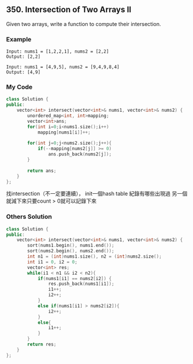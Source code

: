 ## 350. Intersection of Two Arrays II

Given two arrays, write a function to compute their intersection.

### Example
```
Input: nums1 = [1,2,2,1], nums2 = [2,2]
Output: [2,2]

Input: nums1 = [4,9,5], nums2 = [9,4,9,8,4]
Output: [4,9]
```

### My Code
```c++
class Solution {
public:
    vector<int> intersect(vector<int>& nums1, vector<int>& nums2) {
        unordered_map<int, int>mapping;
        vector<int>ans;
        for(int i=0;i<nums1.size();i++)
            mapping[nums1[i]]++;
        
        for(int j=0;j<nums2.size();j++){
            if(--mapping[nums2[j]] >= 0)
                ans.push_back(nums2[j]);
        }
        
        return ans;
    }
};
```
找intersection（不一定要連續），
init一個hash table 紀錄有哪些出現過
另一個就減下來只要count > 0就可以記錄下來


### Others Solution
```c++
class Solution {
public:
    vector<int> intersect(vector<int>& nums1, vector<int>& nums2) {
        sort(nums1.begin(), nums1.end());
        sort(nums2.begin(), nums2.end());
        int n1 = (int)nums1.size(), n2 = (int)nums2.size();
        int i1 = 0, i2 = 0;
        vector<int> res;
        while(i1 < n1 && i2 < n2){
            if(nums1[i1] == nums2[i2]) {
                res.push_back(nums1[i1]);
                i1++;
                i2++;
            }
            else if(nums1[i1] > nums2[i2]){
                i2++;
            }
            else{
                i1++;
            }
        }
        return res;
    }
};
```



